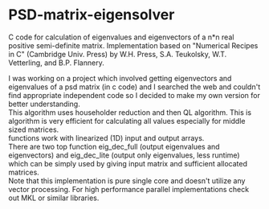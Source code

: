 # PSD-matrix-eigensolver

C code for calculation of eigenvalues and eigenvectors of a n*n real positive semi-definite matrix.
Implementation based on "Numerical Recipes in C" (Cambridge Univ. Press) by W.H. Press, S.A. Teukolsky, W.T. Vetterling, and B.P. Flannery.  

I was working on a project which involved getting eigenvectors and eigenvalues of a psd matrix (in c code) and I searched the web and couldn't find appropriate independent code so I decided to make my own version for better understanding.  
This algorithm uses householder reduction and then QL algorithm. This is algorithm is very efficient for calculating all values especially for middle sized matrices.  
functions work with linearized (1D) input and output arrays.  
There are two top function eig_dec_full (output eigenvalues and eigenvectors) and eig_dec_lite (output only eigenvalues, less runtime) which can be simply used by giving input matrix and sufficient allocated matrices.  
Note that this implementation is pure single core and doesn't utilize any vector processing. For high performance parallel implementations check out MKL or similar libraries.
